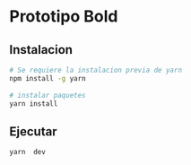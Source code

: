 # Prototipo Bold
 
## Instalacion
 
```bash
# Se requiere la instalacion previa de yarn
npm install -g yarn
 
# instalar paquetes
yarn install
```
 
## Ejecutar
 
```bash
yarn  dev
```

